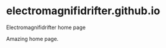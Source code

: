 # electromagnifidrifter.github.io
Electromagnifidrifter home page

Amazing home page.  

  
    
  
          
                
                                
                
          
  
          

  
  
    

        
  

    
    
    

  
  



    
  

  

  
    
  
  


    
    





    
  

  
  
  

  
  


     









  









